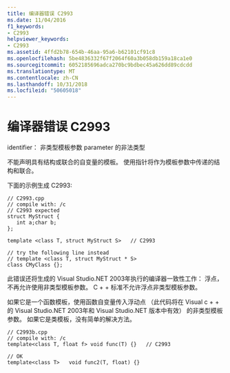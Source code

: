 ```yaml
---
title: 编译器错误 C2993
ms.date: 11/04/2016
f1_keywords:
- C2993
helpviewer_keywords:
- C2993
ms.assetid: 4ffd2b78-654b-46aa-95a6-b62101cf91c8
ms.openlocfilehash: 5be4836332f67f2064f60a3b058db159a18ca1e0
ms.sourcegitcommit: 6052185696adca270bc9bdbec45a626dd89cdcdd
ms.translationtype: MT
ms.contentlocale: zh-CN
ms.lasthandoff: 10/31/2018
ms.locfileid: "50605018"
---
```

# <a name="compiler-error-c2993"></a>编译器错误 C2993

identifier： 非类型模板参数 parameter 的非法类型

不能声明具有结构或联合的自变量的模板。 使用指针将作为模板参数中传递的结构和联合。

下面的示例生成 C2993:

```
// C2993.cpp
// compile with: /c
// C2993 expected
struct MyStruct {
   int a;char b;
};

template <class T, struct MyStruct S>   // C2993

// try the following line instead
// template <class T, struct MyStruct * S>
class CMyClass {};
```

此错误还将生成的 Visual Studio.NET 2003年执行的编译器一致性工作： 浮点，不再允许使用非类型模板参数。 C + + 标准不允许浮点非类型模板参数。

如果它是一个函数模板，使用函数自变量传入浮动点 （此代码将在 Visual c + + 的 Visual Studio.NET 2003年和 Visual Studio.NET 版本中有效） 的非类型模板参数。 如果它是类模板，没有简单的解决方法。

```
// C2993b.cpp
// compile with: /c
template<class T, float f> void func(T) {}   // C2993

// OK
template<class T>   void func2(T, float) {}
```